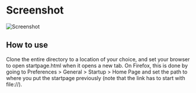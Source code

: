 Screenshot
==========

![Screenshot](http://hdni.github.com/dotfiles/assets/startpage.png)

How to use
----------
Clone the entire directory to a location of your choice, and set your browser to open startpage.html when it opens a new tab. On Firefox, this is done by going to Preferences > General > Startup > Home Page and set the path to where you put the startpage previously (note that the link has to start with file://).
